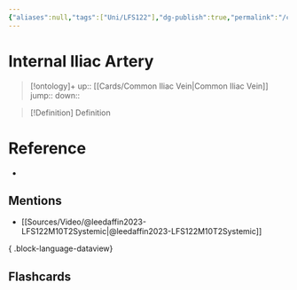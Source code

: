 ```yaml
---
{"aliases":null,"tags":["Uni/LFS122"],"dg-publish":true,"permalink":"/cards/internal-iliac-artery/","dgPassFrontmatter":true}
---
```


# Internal Iliac Artery

> [!ontology]+
> up:: [[Cards/Common Iliac Vein\|Common Iliac Vein]]
> jump:: 
> down:: 

> [!Definition] Definition

# Reference

- 

## Mentions

- [[Sources/Video/@leedaffin2023-LFS122M10T2Systemic\|@leedaffin2023-LFS122M10T2Systemic]]

{ .block-language-dataview}

## Flashcards